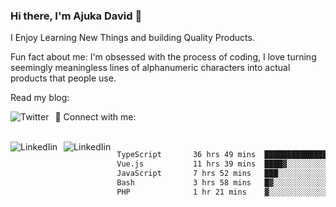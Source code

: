 ### Hi there, I'm Ajuka David 🥷

I Enjoy Learning New Things and building Quality Products.

Fun fact about me: I'm obsessed with the process of coding, I love turning seemingly meaningless lines of alphanumeric characters into actual products that people use.

Read my blog:

<a href="https://tobit.hashnode.dev/"> <img src="https://img.shields.io/badge/Hashnode-2962FF?style=for-the-badge&logo=hashnode&logoColor=white"
     alt="Twitter"
     style="float: left; margin-right: 10px;" /> </a>


📱 Connect with me: 

<br />
<a href="https://www.linkedin.com/in/david-ajuka-630660144/"> <img src="https://img.shields.io/badge/LinkedIn-0077B5?style=for-the-badge&logo=linkedin&logoColor=white"
     alt="LinkedIin"
     style="float: left; margin-right: 10px;" /> </a> <a href="mailto:ajuka.zephiniah@gmail.com"> <img src="https://img.shields.io/badge/Gmail-D14836?style=for-the-badge&logo=gmail&logoColor=white"
     alt="LinkedIin"
     style="float: left; margin-right: 10px;" /> </a>
     

<!--START_SECTION:waka-->

```txt
TypeScript       36 hrs 49 mins  ██████████████▒░░░░░░░░░░   57.12 %
Vue.js           11 hrs 39 mins  ████▓░░░░░░░░░░░░░░░░░░░░   18.09 %
JavaScript       7 hrs 52 mins   ███░░░░░░░░░░░░░░░░░░░░░░   12.21 %
Bash             3 hrs 58 mins   █▓░░░░░░░░░░░░░░░░░░░░░░░   06.16 %
PHP              1 hr 21 mins    ▓░░░░░░░░░░░░░░░░░░░░░░░░   02.12 %
```

<!--END_SECTION:waka-->
